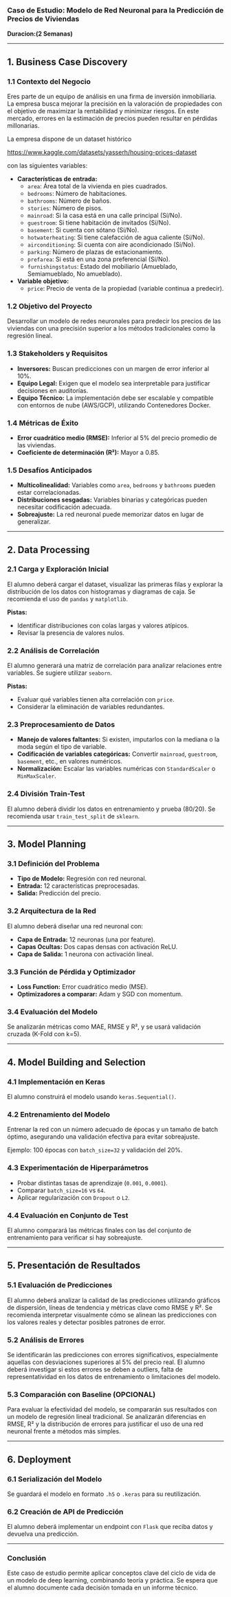 ### **Caso de Estudio: Modelo de Red Neuronal para la Predicción de Precios de Viviendas**
**Duracion:(2 Semanas)**  


---

## **1. Business Case Discovery**  
### **1.1 Contexto del Negocio**  
Eres parte de un equipo de análisis en una firma de inversión inmobiliaria. La empresa busca mejorar la precisión en la valoración de propiedades con el objetivo de maximizar la rentabilidad y minimizar riesgos. En este mercado, errores en la estimación de precios pueden resultar en pérdidas millonarias.

La empresa dispone de un dataset histórico

https://www.kaggle.com/datasets/yasserh/housing-prices-dataset

con las siguientes variables: 

- **Características de entrada:**  
  - `area`: Área total de la vivienda en pies cuadrados.  
  - `bedrooms`: Número de habitaciones.  
  - `bathrooms`: Número de baños.  
  - `stories`: Número de pisos.  
  - `mainroad`: Si la casa está en una calle principal (Sí/No).  
  - `guestroom`: Si tiene habitación de invitados (Sí/No).  
  - `basement`: Si cuenta con sótano (Sí/No).  
  - `hotwaterheating`: Si tiene calefacción de agua caliente (Sí/No).  
  - `airconditioning`: Si cuenta con aire acondicionado (Sí/No).  
  - `parking`: Número de plazas de estacionamiento.  
  - `prefarea`: Si está en una zona preferencial (Sí/No).  
  - `furnishingstatus`: Estado del mobiliario (Amueblado, Semiamueblado, No amueblado).  
- **Variable objetivo:**  
  - `price`: Precio de venta de la propiedad (variable continua a predecir).  

### **1.2 Objetivo del Proyecto**  
Desarrollar un modelo de redes neuronales para predecir los precios de las viviendas con una precisión superior a los métodos tradicionales como la regresión lineal.

### **1.3 Stakeholders y Requisitos**  
- **Inversores:** Buscan predicciones con un margen de error inferior al 10%.
- **Equipo Legal:** Exigen que el modelo sea interpretable para justificar decisiones en auditorías.
- **Equipo Técnico:** La implementación debe ser escalable y compatible con entornos de nube (AWS/GCP), utilizando Contenedores Docker.


### **1.4 Métricas de Éxito**  
- **Error cuadrático medio (RMSE):** Inferior al 5% del precio promedio de las viviendas.  
- **Coeficiente de determinación (R²):** Mayor a 0.85.  


### **1.5 Desafíos Anticipados**  
- **Multicolinealidad:** Variables como `area`, `bedrooms` y `bathrooms` pueden estar correlacionadas.
- **Distribuciones sesgadas:** Variables binarias y categóricas pueden necesitar codificación adecuada.
- **Sobreajuste:** La red neuronal puede memorizar datos en lugar de generalizar.

---

## **2. Data Processing**  
### **2.1 Carga y Exploración Inicial**  
El alumno deberá cargar el dataset, visualizar las primeras filas y explorar la distribución de los datos con histogramas y diagramas de caja. Se recomienda el uso de `pandas` y `matplotlib`.

**Pistas:**
- Identificar distribuciones con colas largas y valores atípicos.
- Revisar la presencia de valores nulos.

### **2.2 Análisis de Correlación**  
El alumno generará una matriz de correlación para analizar relaciones entre variables. Se sugiere utilizar `seaborn`.

**Pistas:**
- Evaluar qué variables tienen alta correlación con `price`.
- Considerar la eliminación de variables redundantes.

### **2.3 Preprocesamiento de Datos**  
- **Manejo de valores faltantes:** Si existen, imputarlos con la mediana o la moda según el tipo de variable.
- **Codificación de variables categóricas:** Convertir `mainroad`, `guestroom`, `basement`, etc., en valores numéricos.
- **Normalización:** Escalar las variables numéricas con `StandardScaler` o `MinMaxScaler`. 

### **2.4 División Train-Test**  
El alumno deberá dividir los datos en entrenamiento y prueba (80/20). Se recomienda usar `train_test_split` de `sklearn`.

---

## **3. Model Planning**  
### **3.1 Definición del Problema**  
- **Tipo de Modelo:** Regresión con red neuronal.
- **Entrada:** 12 características preprocesadas.
- **Salida:** Predicción del precio.

### **3.2 Arquitectura de la Red**  
El alumno deberá diseñar una red neuronal con:
- **Capa de Entrada:** 12 neuronas (una por feature).
- **Capas Ocultas:** Dos capas densas con activación ReLU.
- **Capa de Salida:** 1 neurona con activación lineal.

### **3.3 Función de Pérdida y Optimizador**  
- **Loss Function:** Error cuadrático medio (MSE).
- **Optimizadores a comparar:** Adam y SGD con momentum.

### **3.4 Evaluación del Modelo**  
Se analizarán métricas como MAE, RMSE y R², y se usará validación cruzada (K-Fold con k=5).

---

## **4. Model Building and Selection**  
### **4.1 Implementación en Keras**  
El alumno construirá el modelo usando `keras.Sequential()`.

### **4.2 Entrenamiento del Modelo**  
Entrenar la red con un número adecuado de épocas y un tamaño de batch óptimo, asegurando una validación efectiva para evitar sobreajuste.

Ejemplo: 100 épocas con `batch_size=32` y validación del 20%.

### **4.3 Experimentación de Hiperparámetros**  
- Probar distintas tasas de aprendizaje (`0.001`, `0.0001`).
- Comparar `batch_size=16` vs `64`.
- Aplicar regularización con `Dropout` o `L2`.

### **4.4 Evaluación en Conjunto de Test**  
El alumno comparará las métricas finales con las del conjunto de entrenamiento para verificar si hay sobreajuste.

---

## **5. Presentación de Resultados**  

### **5.1 Evaluación de Predicciones**  
El alumno deberá analizar la calidad de las predicciones utilizando gráficos de dispersión, líneas de tendencia y métricas clave como RMSE y R². Se recomienda interpretar visualmente cómo se alinean las predicciones con los valores reales y detectar posibles patrones de error.  

### **5.2 Análisis de Errores**  
Se identificarán las predicciones con errores significativos, especialmente aquellas con desviaciones superiores al 5% del precio real. El alumno deberá investigar si estos errores se deben a outliers, falta de representatividad en los datos de entrenamiento o limitaciones del modelo.  

### **5.3 Comparación con Baseline (OPCIONAL)**  
Para evaluar la efectividad del modelo, se compararán sus resultados con un modelo de regresión lineal tradicional. Se analizarán diferencias en RMSE, R² y la distribución de errores para justificar el uso de una red neuronal frente a métodos más simples.

---

## **6. Deployment**  
### **6.1 Serialización del Modelo**  
Se guardará el modelo en formato `.h5` o `.keras` para su reutilización.

### **6.2 Creación de API de Predicción**  
El alumno deberá implementar un endpoint con `Flask` que reciba datos y devuelva una predicción.


---

### **Conclusión**  
Este caso de estudio permite aplicar conceptos clave del ciclo de vida de un modelo de deep learning, combinando teoría y práctica. Se espera que el alumno documente cada decisión tomada en un informe técnico.


